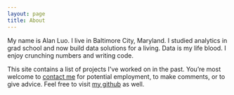 ```yaml
---
layout: page
title: About
---
```


My name is Alan Luo. I live in Baltimore City, Maryland. I studied analytics in grad school and now build data solutions for a living. Data is my life blood. I enjoy crunching numbers and writing code.

This site contains a list of projects I've worked on in the past. You’re most welcome to [contact me](mailto:alan@outlook.com) for potential employment, to make comments, or to give advice. Feel free to visit [my github](https://github.com/datamanju) as well.
